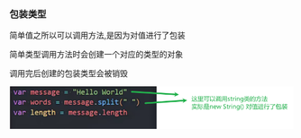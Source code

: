 ### 包装类型

简单值之所以可以调用方法,是因为对值进行了包装

简单类型调用方法时会创建一个对应的类型的对象

调用完后创建的包装类型会被销毁

![image-20240316012620590](img/image-20240316012620590.png)